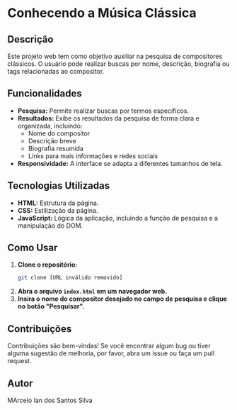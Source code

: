 # Conhecendo a Música Clássica

## Descrição
Este projeto web tem como objetivo auxiliar na pesquisa de compositores clássicos. O usuário pode realizar buscas por nome, descrição, biografia ou tags relacionadas ao compositor.

## Funcionalidades
* **Pesquisa:** Permite realizar buscas por termos específicos.
* **Resultados:** Exibe os resultados da pesquisa de forma clara e organizada, incluindo:
  * Nome do compositor
  * Descrição breve
  * Biografia resumida
  * Links para mais informações e redes sociais
* **Responsividade:** A interface se adapta a diferentes tamanhos de tela.

## Tecnologias Utilizadas
* **HTML:** Estrutura da página.
* **CSS:** Estilização da página.
* **JavaScript:** Lógica da aplicação, incluindo a função de pesquisa e a manipulação do DOM.

## Como Usar
1. **Clone o repositório:**
   ```bash
   git clone [URL inválido removido]
   ```
2. **Abra o arquivo `index.html` em um navegador web.**
3. **Insira o nome do compositor desejado no campo de pesquisa e clique no botão "Pesquisar".**

## Contribuições
Contribuições são bem-vindas! Se você encontrar algum bug ou tiver alguma sugestão de melhoria, por favor, abra um issue ou faça um pull request.

## Autor
MArcelo Ian dos Santos Silva
```

